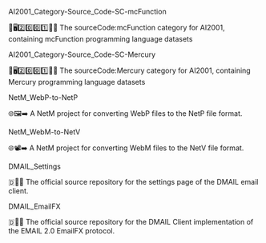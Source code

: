 
AI2001_Category-Source_Code-SC-mcFunction

🧠️🖥️2️⃣️0️⃣️0️⃣️1️⃣️💾️📜️ The sourceCode:mcFunction category for AI2001, containing mcFunction programming language datasets

AI2001_Category-Source_Code-SC-Mercury

🧠️🖥️2️⃣️0️⃣️0️⃣️1️⃣️💾️📜️ The sourceCode:Mercury category for AI2001, containing Mercury programming language datasets

NetM_WebP-to-NetP

🌐️🖼️➡️ A NetM project for converting WebP files to the NetP file format.

NetM_WebM-to-NetV

🌐️📽️➡️ A NetM project for converting WebM files to the NetV file format.

DMAIL_Settings

🇩📧️⚙️ The official source repository for the settings page of the DMAIL email client.

DMAIL_EmailFX

🇩📧️🎆️ The official source repository for the DMAIL Client implementation of the EMAIL 2.0 EmailFX protocol.

